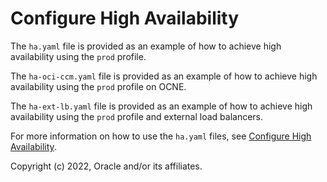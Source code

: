 # Configure High Availability

The `ha.yaml` file is provided as an example of how to achieve high availability using the `prod` profile.

The `ha-oci-ccm.yaml` file is provided as an example of how to achieve high availability using the `prod` profile on OCNE.

The `ha-ext-lb.yaml` file is provided as an example of how to achieve high availability using the `prod` profile and external load balancers.

For more information on how to use the `ha.yaml` files, see [Configure High Availability](https://build.verrazzano.io/latest/docs/setup/customizing/ha/).

Copyright (c) 2022, Oracle and/or its affiliates.
